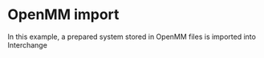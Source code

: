 # OpenMM import

In this example, a prepared system stored in OpenMM files is imported into Interchange
